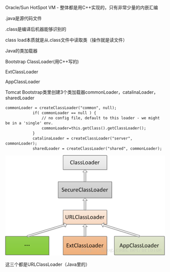 Oracle/Sun HotSpot VM - 整体都是用C++实现的，只有非常少量的内嵌汇编

.java是源代码文件

.class是编译后机器能够识别的

class load本质就是从.class文件中读取类（操作就是读文件）

Java的类加载器

Bootstrap ClassLoader\(用C++写的\)

ExtClassLoader

AppClassLoader

Tomcat Bootstrap类里创建3个类加载器commonLoader，catalinaLoader，sharedLoader

```
commonLoader = createClassLoader("common", null);
            if( commonLoader == null ) {
                // no config file, default to this loader - we might be in a 'single' env.
                commonLoader=this.getClass().getClassLoader();
            }
            catalinaLoader = createClassLoader("server", commonLoader);
            sharedLoader = createClassLoader("shared", commonLoader);
```

![](/assets/import.png)

这三个都是URLClassLoader（Java里的）

